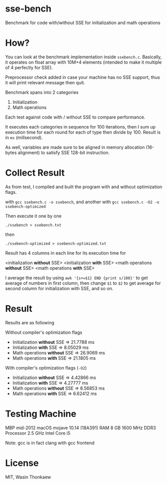# sse-bench
Benchmark for code with/without SSE for initialization and math operations

# How?

You can look at the benchmark implementation inside `ssebench.c`.
Basically, it operates on float array with 10M+4 elements (intended to make it multiple of 4 perfectly for SSE).

Preprocessor check added in case your machine has no SSE support, thus it will print relevant message then quit.

Benchmark spans into 2 categories

1. Initialization
2. Math operations

Each test against code with / without SSE to compare performance.

It executes each categories in sequence for 100 iterations, then I sum up execution time for each round for each of type then divide by 100. Result is in `ms` (millsecond).

As well, variables are made sure to be aligned in memory allocation (16-bytes alignment) to satisfy SSE 128-bit instruction.

# Collect Result

As from test, I compiled and built the program with and without optimization flags.

with `gcc ssebench.c -o ssebench`, and another with `gcc ssebench.c -O2 -o ssebench-optimized`

Then execute it one by one

`./ssebench > ssebench.txt`

then

`./ssebench-optimized > ssebench-optimized.txt`

Result has 4 columns in each line for its execution time for

<initialization **without** SSE> <initialization **with** SSE> <math operations **without** SSE> <math operations **with** SSE>

I average the result by using `awk '{s+=$1} END {print s/100}'` to get average of numbers in first column, then change `$1` to `$2` to get average for second column for initialization with SSE, and so on.

# Result

Results are as following

Without compiler's optimization flags
* Initialization **without** SSE => 21.7788 ms
* Initialization **with** SSE => 8.05029 ms
* Math operations **without** SSE => 26.9069 ms
* Math operations **with** SSE => 21.1805 ms

With compiler's optimization flags (`-O2`)
* Initialization **without** SSE => 4.42866 ms
* Initialization **with** SSE => 4.27777 ms
* Math operations **without** SSE => 6.56853 ms
* Math operations **with** SSE => 6.62412 ms

# Testing Machine

MBP mid-2012 
macOS mojave 10.14 (18A391) 
RAM 8 GB 1600 MHz DDR3 
Processor 2.5 GHz Intel Core i5

Note: gcc is in fact clang with gcc frontend

# License
MIT, Wasin Thonkaew
